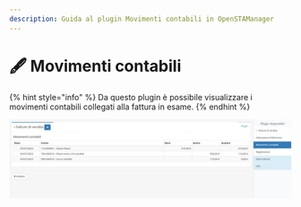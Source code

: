 ```yaml
---
description: Guida al plugin Movimenti contabili in OpenSTAManager
---
```


# 🖋️ Movimenti contabili

{% hint style="info" %}
Da questo plugin è possibile visualizzare i movimenti contabili collegati alla fattura in esame.
{% endhint %}

![](<../../../../../.gitbook/assets/image (15).png>)
